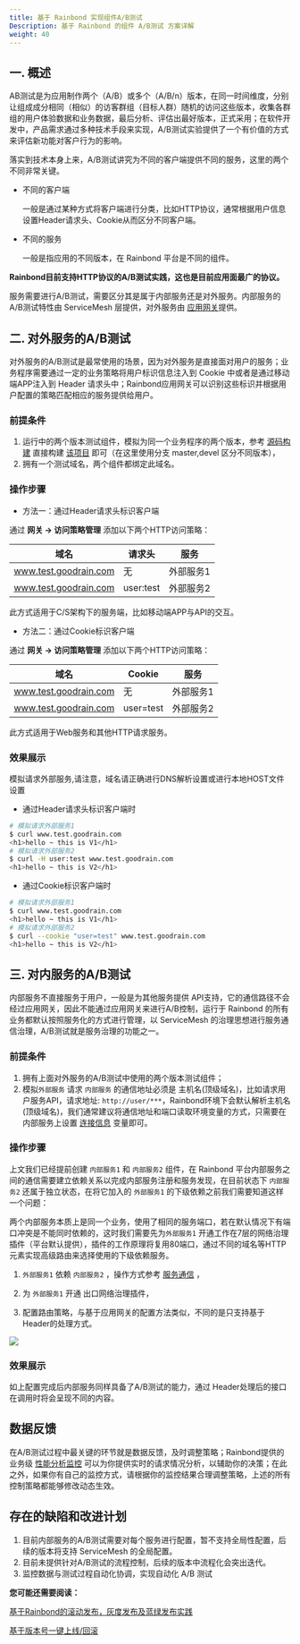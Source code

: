 ```yaml
---
title: 基于 Rainbond 实现组件A/B测试
Description: 基于 Rainbond 的组件 A/B测试 方案详解
weight: 40
---
```


## 一. 概述

AB测试是为应用制作两个（A/B）或多个（A/B/n）版本，在同一时间维度，分别让组成成分相同（相似）的访客群组（目标人群）随机的访问这些版本，收集各群组的用户体验数据和业务数据，最后分析、评估出最好版本，正式采用；在软件开发中，产品需求通过多种技术手段来实现，A/B测试实验提供了一个有价值的方式来评估新功能对客户行为的影响。

落实到技术本身上来，A/B测试讲究为不同的客户端提供不同的服务，这里的两个不同非常关键。

* 不同的客户端

  一般是通过某种方式将客户端进行分类，比如HTTP协议，通常根据用户信息设置Header请求头、Cookie从而区分不同客户端。

* 不同的服务

  一般是指应用的不同版本，在 Rainbond 平台是不同的组件。

**Rainbond目前支持HTTP协议的A/B测试实践，这也是目前应用面最广的协议。**

服务需要进行A/B测试，需要区分其是属于内部服务还是对外服务。内部服务的A/B测试特性由 ServiceMesh 层提供，对外服务由 [应用网关](../../get-start/concept/gateway/)提供。


## 二. 对外服务的A/B测试

对外服务的A/B测试是最常使用的场景，因为对外服务是直接面对用户的服务；业务程序需要通过一定的业务策略将用户标识信息注入到 Cookie 中或者是通过移动端APP注入到 Header 请求头中；Rainbond应用网关可以识别这些标识并根据用户配置的策略匹配相应的服务提供给用户。


### 前提条件

1. 运行中的两个版本测试组件，模拟为同一个业务程序的两个版本，参考 [源码构建](../../component-create/language-support/html) 直接构建 [该项目](https://github.com/Aaron-23/teststatic) 即可（在这里使用分支 master,devel 区分不同版本），
2. 拥有一个测试域名，两个组件都绑定此域名。

### 操作步骤

- 方法一：通过Header请求头标识客户端

通过 **网关 -> 访问策略管理** 添加以下两个HTTP访问策略：

| 域名         | 请求头    | 服务      |
| ------------ | --------- | --------- |
| www.test.goodrain.com | 无        | 外部服务1  |
| www.test.goodrain.com | user:test | 外部服务2 |

此方式适用于C/S架构下的服务端，比如移动端APP与API的交互。

- 方法二：通过Cookie标识客户端

通过 **网关 -> 访问策略管理** 添加以下两个HTTP访问策略：

| 域名         | Cookie    | 服务      |
| ------------ | --------- | --------- |
| www.test.goodrain.com | 无        | 外部服务1  |
| www.test.goodrain.com | user=test | 外部服务2 |

此方式适用于Web服务和其他HTTP请求服务。

### 效果展示

模拟请求外部服务,请注意，域名请正确进行DNS解析设置或进行本地HOST文件设置

- 通过Header请求头标识客户端时


```bash
# 模拟请求外部服务1
$ curl www.test.goodrain.com
<h1>hello ~ this is V1</h1>
# 模拟请求外部服务2
$ curl -H user:test www.test.goodrain.com
<h1>hello ~ this is V2</h1>
```


- 通过Cookie标识客户端时

```bash
# 模拟请求外部服务1
$ curl www.test.goodrain.com
<h1>hello ~ this is V1</h1>
# 模拟请求外部服务2
$ curl --cookie "user=test" www.test.goodrain.com
<h1>hello ~ this is V2</h1>
```


## 三. 对内服务的A/B测试

内部服务不直接服务于用户，一般是为其他服务提供 API支持，它的通信路径不会经过应用网关，因此不能通过应用网关来进行A/B控制，运行于 Rainbond 的所有业务都默认按照服务化的方式进行管理，以 ServiceMesh 的治理思想进行服务通信治理，A/B测试就是服务治理的功能之一。

### 前提条件

1. 拥有上面对外服务的A/B测试中使用的两个版本测试组件；
2. 模拟`外部服务` 请求 `内部服务` 的通信地址必须是 主机名(顶级域名)，比如请求用户服务API，请求地址: `http://user/***`，Rainbond环境下会默认解析主机名(顶级域名)，我们通常建议将通信地址和端口读取环境变量的方式，只需要在内部服务上设置 [连接信息](../../user-manual/component-connection/connection_env/) 变量即可。


### 操作步骤

上文我们已经提前创建 `内部服务1` 和 `内部服务2` 组件，在 Rainbond 平台内部服务之间的通信需要建立依赖关系以完成内部服务注册和服务发现，在目前状态下 `内部服务2` 还属于独立状态，在将它加入的 `外部服务1` 的下级依赖之前我们需要知道这样一个问题：

两个内部服务本质上是同一个业务，使用了相同的服务端口，若在默认情况下有端口冲突是不能同时依赖的，这时我们需要先为`外部服务1` 开通工作在7层的网络治理插件（平台默认提供），插件的工作原理将复用80端口，通过不同的域名等HTTP元素实现高级路由来选择使用的下级依赖服务。

1. `外部服务1` 依赖 `内部服务2` ，操作方式参考 [服务通信](../../user-manual/component-connection/regist_and_discover/) ，
2. 为 `外部服务1` 开通 出口网络治理插件，

3. 配置路由策略，与基于应用网关的配置方法类似，不同的是只支持基于Header的处理方式。

![](https://grstatic.oss-cn-shanghai.aliyuncs.com/images/docs/5.2/user-manual/best-practices/ab_testing/ab.png)

### 效果展示

如上配置完成后内部服务同样具备了A/B测试的能力，通过 Header处理后的接口在调用时将会呈现不同的内容。



## 数据反馈

在A/B测试过程中最关键的环节就是数据反馈，及时调整策略；Rainbond提供的业务级 [性能分析监控](../../user-manual/plugin-manage/tcm-plugin/) 可以为你提供实时的请求情况分析，以辅助你的决策；在此之外，如果你有自己的监控方式，请根据你的监控结果合理调整策略，上述的所有控制策略都能够修改动态生效。

## 存在的缺陷和改进计划

1. 目前内部服务的A/B测试需要对每个服务进行配置，暂不支持全局性配置，后续的版本将支持 ServiceMesh 的全局配置。
2. 目前未提供针对A/B测试的流程控制，后续的版本中流程化会突出迭代。
3. 监控数据与测试过程自动化协调，实现自动化 A/B 测试

**您可能还需要阅读：**

[基于Rainbond的滚动发布，灰度发布及蓝绿发布实践](./app_publishing)

[基于版本号一键上线/回滚](./update-rollback)

